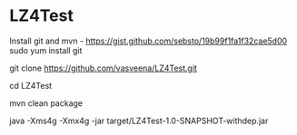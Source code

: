 # LZ4Test

Install git and mvn - https://gist.github.com/sebsto/19b99f1fa1f32cae5d00
sudo yum install git

git clone https://github.com/vasveena/LZ4Test.git

cd LZ4Test

mvn clean package

java -Xms4g -Xmx4g -jar target/LZ4Test-1.0-SNAPSHOT-withdep.jar
